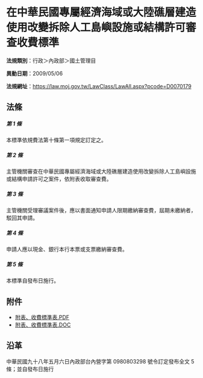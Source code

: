 # 在中華民國專屬經濟海域或大陸礁層建造使用改變拆除人工島嶼設施或結構許可審查收費標準



**法規類別**：行政＞內政部＞國土管理目

**異動日期**：2009/05/06  

**法規網址**：https://law.moj.gov.tw/LawClass/LawAll.aspx?pcode=D0070179



## 法條
##### 第 1 條
本標準依規費法第十條第一項規定訂定之。

##### 第 2 條
主管機關審查在中華民國專屬經濟海域或大陸礁層建造使用改變拆除人工島嶼設施或結構申請許可之案件，依附表收取審查費。

##### 第 3 條
主管機關受理審議案件後，應以書面通知申請人限期繳納審查費，屆期未繳納者，駁回其申請。

##### 第 4 條
申請人應以現金、銀行本行本票或支票繳納審查費。

##### 第 5 條
本標準自發布日施行。
## 附件
* [附表、收費標準表.PDF](https://law.moj.gov.tw/LawClass/LawGetFile.ashx?FileId=0000234634)
* [附表、收費標準表.DOC](https://law.moj.gov.tw/LawClass/LawGetFile.ashx?FileId=0000064710)
## 沿革
中華民國九十八年五月六日內政部台內營字第 0980803298 號令訂定發布全文 5  條；並自發布日施行
